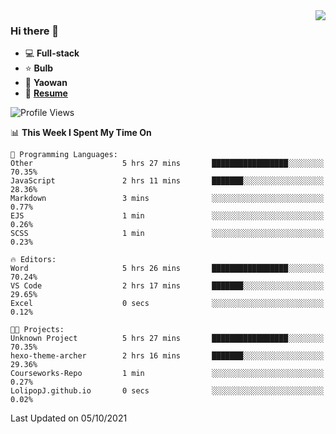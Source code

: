 <img align="right" src="https://github-readme-stats.vercel.app/api?username=LolipopJ&show_icons=true&count_private=true&hide_title=true&include_all_commits=true&theme=vue">

### Hi there 👋

- :computer: **Full-stack**
- :star: **Bulb**
- :pill: **Yaowan**
- :milky_way: [**Resume**](https://cdn.jsdelivr.net/gh/lolipopj/resume/export/resume-en.pdf)

<!--START_SECTION:waka-->
![Profile Views](http://img.shields.io/badge/Profile%20Views-18-blue)

📊 **This Week I Spent My Time On** 

```text
💬 Programming Languages: 
Other                    5 hrs 27 mins       █████████████████░░░░░░░░   70.35% 
JavaScript               2 hrs 11 mins       ███████░░░░░░░░░░░░░░░░░░   28.36% 
Markdown                 3 mins              ░░░░░░░░░░░░░░░░░░░░░░░░░   0.77% 
EJS                      1 min               ░░░░░░░░░░░░░░░░░░░░░░░░░   0.26% 
SCSS                     1 min               ░░░░░░░░░░░░░░░░░░░░░░░░░   0.23%

🔥 Editors: 
Word                     5 hrs 26 mins       █████████████████░░░░░░░░   70.24% 
VS Code                  2 hrs 17 mins       ███████░░░░░░░░░░░░░░░░░░   29.65% 
Excel                    0 secs              ░░░░░░░░░░░░░░░░░░░░░░░░░   0.12%

🐱‍💻 Projects: 
Unknown Project          5 hrs 27 mins       █████████████████░░░░░░░░   70.35% 
hexo-theme-archer        2 hrs 16 mins       ███████░░░░░░░░░░░░░░░░░░   29.36% 
Courseworks-Repo         1 min               ░░░░░░░░░░░░░░░░░░░░░░░░░   0.27% 
LolipopJ.github.io       0 secs              ░░░░░░░░░░░░░░░░░░░░░░░░░   0.02%

```


 Last Updated on 05/10/2021
<!--END_SECTION:waka-->
